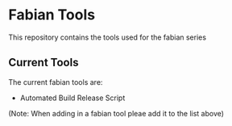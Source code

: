 # Fabian Tools

This repository contains the tools used for the fabian series

## Current Tools
The current fabian tools are:
* Automated Build Release Script

(Note: When adding in a fabian tool pleae add it to the list above)
